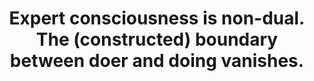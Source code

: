 ---
title: Expert consciousness is non-dual. The (constructed) boundary between doer and doing vanishes.
tags: non-dual motion consciousness buddhism
star: true
perception: true
order: 3
---
